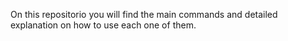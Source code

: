On this repositorio you will find the main commands  and  detailed explanation on how to use each one of them.
